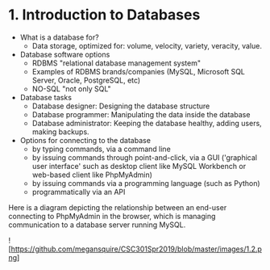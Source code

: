 # 1. Introduction to Databases
* What is a database for?
  * Data storage, optimized for: volume, velocity, variety, veracity, value.
* Database software options 
  * RDBMS "relational database management system"
  * Examples of RDBMS brands/companies (MySQL, Microsoft SQL Server, Oracle, PostgreSQL, etc)
  * NO-SQL "not only SQL"
* Database tasks
  * Database designer: Designing the database structure
  * Database programmer: Manipulating the data inside the database 
  * Database administrator: Keeping the database healthy, adding users, making backups.
* Options for connecting to the database
  * by typing commands, via a command line
  * by issuing commands through point-and-click, via a GUI ('graphical user interface' such as desktop client like MySQL Workbench or web-based client like PhpMyAdmin)
  * by issuing commands via a programming language (such as Python)
  * programmatically via an API
  
Here is a diagram depicting the relationship between an end-user connecting to PhpMyAdmin in the browser, which is managing communication to a database server running MySQL.

![https://github.com/megansquire/CSC301Spr2019/blob/master/images/1.2.png]
